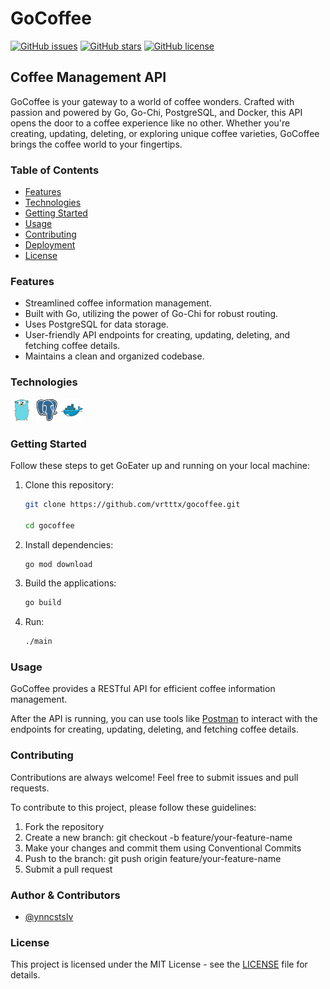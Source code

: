 # GoCoffee

[![GitHub issues](https://img.shields.io/github/issues/vrtttx/gocoffee)](https://github.com/vrtttx/gocoffee/issues)
[![GitHub stars](https://img.shields.io/github/stars/vrtttx/gocoffee)](https://github.com/vrtttx/gocoffee/stargazers)
[![GitHub license](https://img.shields.io/github/license/vrtttx/gocoffee)](https://github.com/vrtttx/gocoffee/blob/main/LICENSE)

## Coffee Management API

GoCoffee is your gateway to a world of coffee wonders. Crafted with passion and powered by Go, Go-Chi, PostgreSQL, and Docker, this API opens the door to a coffee experience like no other. Whether you're creating, updating, deleting, or exploring unique coffee varieties, GoCoffee brings the coffee world to your fingertips.

### Table of Contents

- [Features](#features)
- [Technologies](#technologies)
- [Getting Started](#getting-started)
- [Usage](#usage)
- [Contributing](#contributing)
- [Deployment](#deployment)
- [License](#license)

### Features

- Streamlined coffee information management.
- Built with Go, utilizing the power of Go-Chi for robust routing.
- Uses PostgreSQL for data storage.
- User-friendly API endpoints for creating, updating, deleting, and fetching coffee details.
- Maintains a clean and organized codebase.

### Technologies

<a href="https://go.dev/" target="_blank" rel="noreferrer"><img src="https://raw.githubusercontent.com/devicons/devicon/master/icons/go/go-original.svg" width="36" /></a>
<a href="https://www.postgresql.org/" target="_blank" rel="noreferrer"><img src="https://raw.githubusercontent.com/devicons/devicon/master/icons/postgresql/postgresql-original.svg" width="36" /></a>
<a href="https://www.docker.com/" target="_blank" rel="noreferrer"><img src="https://raw.githubusercontent.com/devicons/devicon/master/icons/docker/docker-original.svg" width="36" /></a>

### Getting Started

Follow these steps to get GoEater up and running on your local machine:

1. Clone this repository:

   ```bash
   git clone https://github.com/vrtttx/gocoffee.git

   cd gocoffee
   ```

2. Install dependencies:

   ```bash
   go mod download
   ```

3. Build the applications:

   ```bash
   go build
   ```

4. Run:

   ```bash
   ./main
   ```

### Usage

GoCoffee provides a RESTful API for efficient coffee information management.

After the API is running, you can use tools like [Postman](https://www.postman.com/) to interact with the endpoints for creating, updating, deleting, and fetching coffee details.

### Contributing

Contributions are always welcome! Feel free to submit issues and pull requests.

To contribute to this project, please follow these guidelines:

1. Fork the repository
2. Create a new branch: git checkout -b feature/your-feature-name
3. Make your changes and commit them using Conventional Commits
4. Push to the branch: git push origin feature/your-feature-name
5. Submit a pull request

### Author & Contributors

- [@ynncstslv](https://github.com/ynncstslv/)

### License

This project is licensed under the MIT License - see the [LICENSE](./LICENSE) file for details.
